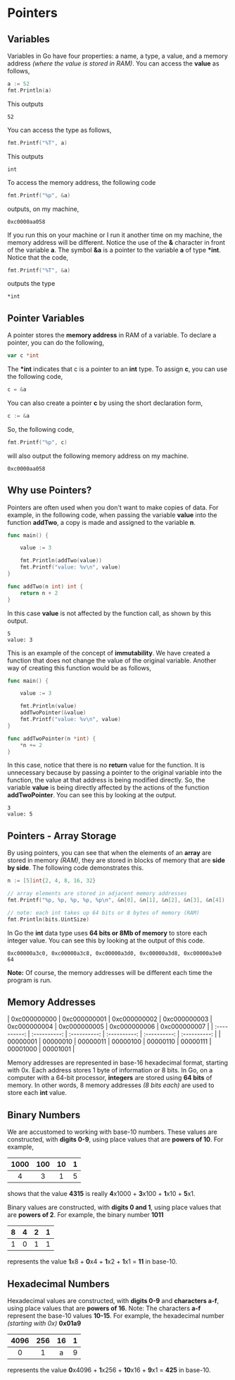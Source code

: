 # Pointers

## Variables

Variables in Go have four properties:  a name, a type, a value, and a memory address _(where the value is stored in RAM)_.  You can access the **value** as follows,

```go
a := 52
fmt.Println(a)
```

This outputs

```
52
```

You can access the type as follows,

```go
fmt.Printf("%T", a)
```

This outputs

```
int
```

To access the memory address, the following code

```go
fmt.Printf("%p", &a)
```

outputs, on my machine, 

```
0xc0000aa058
```

If you run this on your machine or I run it another time on my machine, the memory address will be different. Notice the use of the **&** character in front of the variable **a**.  The symbol **&a** is a pointer to the variable **a** of type **\*int**.  Notice that the code,

```go
fmt.Printf("%T", &a)
```

outputs the type

```
*int
```

## Pointer Variables

A pointer stores the **memory address** in RAM of a variable.  To declare a pointer, you can do the following,

```go
var c *int
```

The **\*int** indicates that c is a pointer to an **int** type.  To assign **c**, you can use the following code,

```go
c = &a
```

You can also create a pointer **c** by using the short declaration form,

```go
c := &a
```

So, the following code,

```go
fmt.Printf("%p", c)
```

will also output the following memory address on my machine.

```
0xc0000aa058
```

## Why use Pointers?

Pointers are often used when you don't want to make copies of data.  For example, in the following code, when passing the variable **value** into the function **addTwo**, a copy is made and assigned to the variable **n**.

```go
func main() {

	value := 3

	fmt.Println(addTwo(value))
	fmt.Printf("value: %v\n", value)
}

func addTwo(n int) int {
	return n + 2
}
```

In this case **value** is not affected by the function call, as shown by this output.

```
5
value: 3
```

This is an example of the concept of **immutability**.  We have created a function that does not change the value of the original variable.  Another way of creating this function would be as follows,

```go
func main() {

	value := 3

	fmt.Println(value)
	addTwoPointer(&value)
	fmt.Printf("value: %v\n", value)
}

func addTwoPointer(n *int) {
	*n += 2
}
```

In this case, notice that there is no **return** value for the function.  It is unnecessary because by passing a pointer to the original variable into the function, the value at that address is being modified directly.  So, the variable **value** is being directly affected by the actions of the function **addTwoPointer**.  You can see this by looking at the output.

```
3
value: 5
```

## Pointers - Array Storage

By using pointers, you can see that when the elements of an **array** are stored in memory _(RAM)_, they are stored in blocks of memory that are **side by side**.  The following code demonstrates this.

```go
n := [5]int{2, 4, 8, 16, 32}

// array elements are stored in adjacent memory addresses
fmt.Printf("%p, %p, %p, %p, %p\n", &n[0], &n[1], &n[2], &n[3], &n[4])

// note: each int takes up 64 bits or 8 bytes of memory (RAM)
fmt.Println(bits.UintSize)
```

In Go the **int** data type uses **64 bits or 8Mb of memory** to store each integer value.  You can see this by looking at the output of this code.

```
0xc00000a3c0, 0xc00000a3c8, 0xc00000a3d0, 0xc00000a3d8, 0xc00000a3e0
64
```

**Note:**  Of course, the memory addresses will be different each time the program is run.

## Memory Addresses


| 0xc000000000 | 0xc000000001 | 0xc000000002 | 0xc000000003 | 0xc000000004 | 0xc000000005 | 0xc000000006 | 0xc000000007 |
| :----------: | :----------: | :----------: | :----------: | :----------: | :----------: |
| 00000001     | 00000010     | 00000011     | 00000100     | 00000110     | 00000111     | 00001000     | 00001001     |

Memory addresses are represented in base-16 hexadecimal format, starting with 0x.  Each address stores 1 byte of information or 8 bits.  In Go, on a computer with a 64-bit processor, **integers** are stored using **64 bits** of memory.  In other words, 8 memory addresses _(8 bits each)_ are used to store each **int** value.

## Binary Numbers

We are accustomed to working with base-10 numbers.  These values are constructed, with **digits 0-9**, using place values that are **powers of 10**.  For example,

| 1000 | 100 | 10  | 1   |
| :--: | :-: | :-: | :-: |
|  4   |  3  |  1  |  5  |

shows that the value **4315** is really **4**x1000 + **3**x100 + **1**x10 + **5**x1.

Binary values are constructed, with **digits 0 and 1**, using place values that are **powers of 2**.  For example, the binary number **1011**

| 8    | 4   | 2   | 1   |
| :--: | :-: | :-: | :-: |
|  1   |  0  |  1  |  1  |

represents the value **1**x8 + **0**x4 + **1**x2 + **1**x1 = **11** in base-10.

## Hexadecimal Numbers

Hexadecimal values are constructed, with **digits 0-9** and **characters a-f**, using place values that are **powers of 16**.  Note:  The characters **a-f** represent the base-10 values **10-15**.  For example, the hexadecimal number _(starting with 0x)_ **0x01a9**

| 4096 | 256 | 16   | 1  |
| :--: | :-: | :-: | :-: |
|  0   |  1  |  a  |  9  |

represents the value **0**x4096 + **1**x256 + **10**x16 + **9**x1 = **425** in base-10.